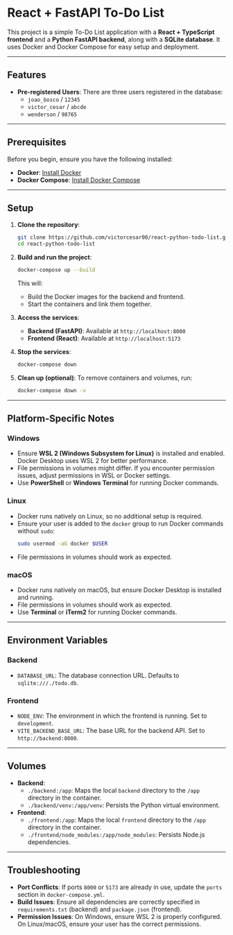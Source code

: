 # React + FastAPI To-Do List

This project is a simple To-Do List application with a **React + TypeScript frontend** and a **Python FastAPI backend**, along with a **SQLite database**. It uses Docker and Docker Compose for easy setup and deployment.

---

## Features

- **Pre-registered Users**: There are three users registered in the database:
  - `joao_bosco` / `12345`
  - `victor_cesar` / `abcde`
  - `wenderson` / `98765`

---

## Prerequisites

Before you begin, ensure you have the following installed:

- **Docker**: [Install Docker](https://docs.docker.com/get-docker/)
- **Docker Compose**: [Install Docker Compose](https://docs.docker.com/compose/install/)

---

## Setup

1. **Clone the repository**:
   ```bash
   git clone https://github.com/victorcesar00/react-python-todo-list.git
   cd react-python-todo-list
   ```

2. **Build and run the project**:
   ```bash
   docker-compose up --build
   ```

   This will:
   - Build the Docker images for the backend and frontend.
   - Start the containers and link them together.

3. **Access the services**:
   - **Backend (FastAPI)**: Available at `http://localhost:8000`
   - **Frontend (React)**: Available at `http://localhost:5173`

4. **Stop the services**:
   ```bash
   docker-compose down
   ```

5. **Clean up (optional)**:
   To remove containers and volumes, run:
   ```bash
   docker-compose down -v
   ```

---

## Platform-Specific Notes

### **Windows**
- Ensure **WSL 2 (Windows Subsystem for Linux)** is installed and enabled. Docker Desktop uses WSL 2 for better performance.
- File permissions in volumes might differ. If you encounter permission issues, adjust permissions in WSL or Docker settings.
- Use **PowerShell** or **Windows Terminal** for running Docker commands.

### **Linux**
- Docker runs natively on Linux, so no additional setup is required.
- Ensure your user is added to the `docker` group to run Docker commands without `sudo`:
  ```bash
  sudo usermod -aG docker $USER
  ```
- File permissions in volumes should work as expected.

### **macOS**
- Docker runs natively on macOS, but ensure Docker Desktop is installed and running.
- File permissions in volumes should work as expected.
- Use **Terminal** or **iTerm2** for running Docker commands.

---

## Environment Variables

### Backend
- `DATABASE_URL`: The database connection URL. Defaults to `sqlite:///./todo.db`.

### Frontend
- `NODE_ENV`: The environment in which the frontend is running. Set to `development`.
- `VITE_BACKEND_BASE_URL`: The base URL for the backend API. Set to `http://backend:8000`.

---

## Volumes

- **Backend**:
  - `./backend:/app`: Maps the local `backend` directory to the `/app` directory in the container.
  - `./backend/venv:/app/venv`: Persists the Python virtual environment.
- **Frontend**:
  - `./frontend:/app`: Maps the local `frontend` directory to the `/app` directory in the container.
  - `./frontend/node_modules:/app/node_modules`: Persists Node.js dependencies.

---

## Troubleshooting

- **Port Conflicts**: If ports `8000` or `5173` are already in use, update the `ports` section in `docker-compose.yml`.
- **Build Issues**: Ensure all dependencies are correctly specified in `requirements.txt` (backend) and `package.json` (frontend).
- **Permission Issues**: On Windows, ensure WSL 2 is properly configured. On Linux/macOS, ensure your user has the correct permissions.

